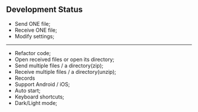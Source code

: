 ## Development Status
- Send ONE file;
- Receive ONE file;
- Modify settings;
---
- Refactor code;
- Open received files or open its directory;
- Send multiple files / a directory(zip);
- Receive multiple files / a directory(unzip);
- Records
- Support Android / iOS;
- Auto start;
- Keyboard shortcuts;
- Dark/Light mode;